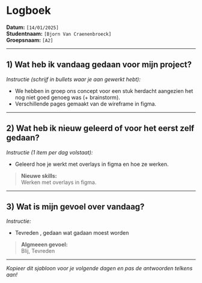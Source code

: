 # Logboek

**Datum:** `[14/01/2025]`  
**Studentnaam:** `[Bjorn Van Craenenbroeck]`  
**Groepsnaam:** `[A2]`

---

## 1) Wat heb ik vandaag gedaan voor mijn project?

*Instructie (schrijf in bullets waar je aan gewerkt hebt):*  
- We hebben in groep ons concept voor een stuk herdacht aangezien het nog niet goed genoeg was (+ brainstorm).
- Verschillende pages gemaakt van de wireframe in figma.



---
## 2) Wat heb ik nieuw geleerd of voor het eerst zelf gedaan?

*Instructie (1 item per dag volstaat):*  
- Geleerd hoe je werkt met overlays in figma en hoe ze werken.


> **Nieuwe skills:**  
> Werken met overlays in figma. 
>  

---

## 3) Wat is mijn gevoel over vandaag?

*Instructie:*  
- Tevreden , gedaan wat gadaan moest worden


> **Algmeeen gevoel:**  
 Blij, Tevreden

---

*Kopieer dit sjabloon voor je volgende dagen en pas de antwoorden telkens aan!*

